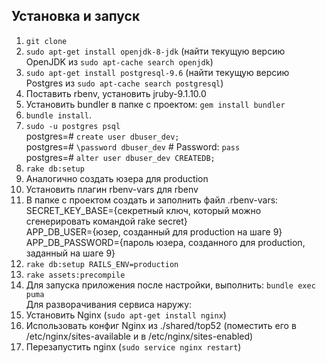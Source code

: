 ## Установка и запуск

1. `git clone`
2. `sudo apt-get install openjdk-8-jdk` (найти текущую версию OpenJDK из `sudo apt-cache search openjdk`)
3. `sudo apt-get install postgresql-9.6` (найти текущую версию Postgres из `sudo apt-cache search postgresql`)
4. Поставить rbenv, установить jruby-9.1.10.0
5. Установить bundler в папке с проектом: `gem install bundler`
6. `bundle install`.
7. `sudo -u postgres psql`<br />
postgres=# `create user dbuser_dev;`<br />
postgres=# `\password dbuser_dev`  # Password: `pass`<br />
postgres=# `alter user dbuser_dev CREATEDB;`
8. `rake db:setup`
9. Аналогично создать юзера для production
10. Установить плагин rbenv-vars для rbenv
11. В папке с проектом создать и заполнить файл .rbenv-vars:<br />
SECRET_KEY_BASE={секретный ключ, который можно сгенерировать командой rake secret}<br />
APP_DB_USER={юзер, созданный для production на шаге 9}<br />
APP_DB_PASSWORD={пароль юзера, созданного для production, заданный на шаге 9}<br />
12. `rake db:setup RAILS_ENV=production`
13. `rake assets:precompile`
14. Для запуска приложения после настройки, выполнить: `bundle exec puma`
<br />Для разворачивания сервиса наружу:
15. Установить Nginx (`sudo apt-get install nginx`)
16. Использовать конфиг Nginx из ./shared/top52 (поместить его в /etc/nginx/sites-available и в /etc/nginx/sites-enabled)
17. Перезапустить nginx (`sudo service nginx restart`)
